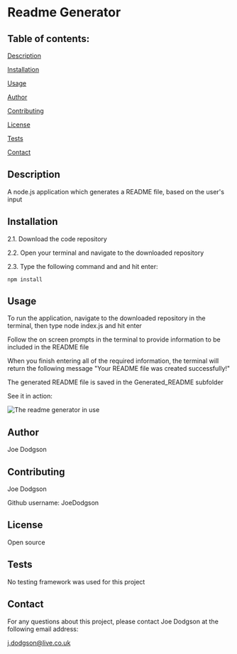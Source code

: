 # Readme Generator


## Table of contents:

[Description](##description)

[Installation](##installation)

[Usage](##usage)

[Author](##author)

[Contributing](##contributing)

[License](##license)

[Tests](##tests)

[Contact](##contact)


## Description
A node.js application which generates a README file, based on the user's input


## Installation
2.1. Download the code repository

2.2. Open your terminal and navigate to the downloaded repository

2.3. Type the following command and and hit enter:

`npm install`


## Usage
To run the application, navigate to the downloaded repository in the terminal, then type node index.js and hit enter

Follow the on screen prompts in the terminal to provide information to be included in the README file

When you finish entering all of the required information, the terminal will return the following message "Your README file was created successfully!"

The generated README file is saved in the Generated_README subfolder

See it in action:

![The readme generator in use](./readme-generator.gif)


## Author
Joe Dodgson


## Contributing
Joe Dodgson

Github username: JoeDodgson


## License
Open source


## Tests
No testing framework was used for this project


## Contact
For any questions about this project, please contact Joe Dodgson at the following email address:

j.dodgson@live.co.uk
